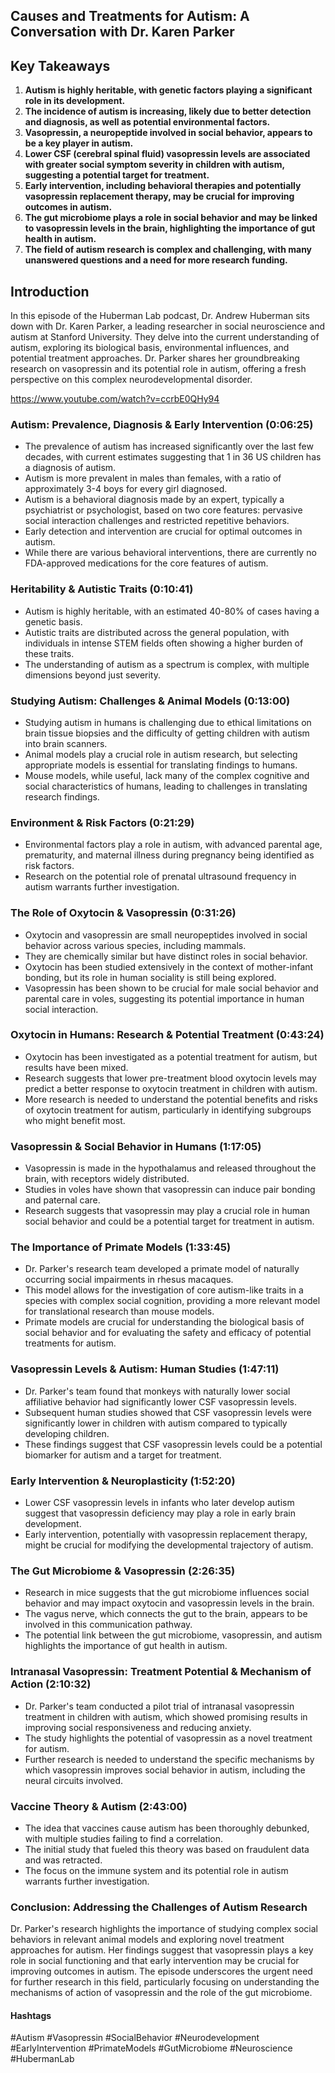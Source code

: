 ##  Causes and Treatments for Autism: A Conversation with Dr. Karen Parker

## Key Takeaways
1. **Autism is highly heritable, with genetic factors playing a significant role in its development.**
2. **The incidence of autism is increasing, likely due to better detection and diagnosis, as well as potential environmental factors.**
3. **Vasopressin, a neuropeptide involved in social behavior, appears to be a key player in autism.**
4. **Lower CSF (cerebral spinal fluid) vasopressin levels are associated with greater social symptom severity in children with autism, suggesting a potential target for treatment.**
5. **Early intervention, including behavioral therapies and potentially vasopressin replacement therapy, may be crucial for improving outcomes in autism.**
6. **The gut microbiome plays a role in social behavior and may be linked to vasopressin levels in the brain, highlighting the importance of gut health in autism.**
7. **The field of autism research is complex and challenging, with many unanswered questions and a need for more research funding.**

## Introduction

In this episode of the Huberman Lab podcast, Dr. Andrew Huberman sits down with Dr. Karen Parker, a leading researcher in social neuroscience and autism at Stanford University. They delve into the current understanding of autism, exploring its biological basis, environmental influences, and potential treatment approaches. Dr. Parker shares her groundbreaking research on vasopressin and its potential role in autism, offering a fresh perspective on this complex neurodevelopmental disorder.

https://www.youtube.com/watch?v=ccrbE0QHy94

### Autism: Prevalence, Diagnosis & Early Intervention (0:06:25)

- The prevalence of autism has increased significantly over the last few decades, with current estimates suggesting that 1 in 36 US children has a diagnosis of autism. 
- Autism is more prevalent in males than females, with a ratio of approximately 3-4 boys for every girl diagnosed.
- Autism is a behavioral diagnosis made by an expert, typically a psychiatrist or psychologist, based on two core features: pervasive social interaction challenges and restricted repetitive behaviors.
- Early detection and intervention are crucial for optimal outcomes in autism. 
- While there are various behavioral interventions, there are currently no FDA-approved medications for the core features of autism. 

### Heritability & Autistic Traits (0:10:41)

- Autism is highly heritable, with an estimated 40-80% of cases having a genetic basis.
- Autistic traits are distributed across the general population, with individuals in intense STEM fields often showing a higher burden of these traits.
- The understanding of autism as a spectrum is complex, with multiple dimensions beyond just severity.

### Studying Autism: Challenges & Animal Models (0:13:00)

- Studying autism in humans is challenging due to ethical limitations on brain tissue biopsies and the difficulty of getting children with autism into brain scanners.
- Animal models play a crucial role in autism research, but selecting appropriate models is essential for translating findings to humans.
- Mouse models, while useful, lack many of the complex cognitive and social characteristics of humans, leading to challenges in translating research findings. 

### Environment & Risk Factors (0:21:29)

- Environmental factors play a role in autism, with advanced parental age, prematurity, and maternal illness during pregnancy being identified as risk factors.
- Research on the potential role of prenatal ultrasound frequency in autism warrants further investigation.

### The Role of Oxytocin & Vasopressin (0:31:26)

- Oxytocin and vasopressin are small neuropeptides involved in social behavior across various species, including mammals.
- They are chemically similar but have distinct roles in social behavior.
- Oxytocin has been studied extensively in the context of mother-infant bonding, but its role in human sociality is still being explored.
- Vasopressin has been shown to be crucial for male social behavior and parental care in voles, suggesting its potential importance in human social interaction.

### Oxytocin in Humans: Research & Potential Treatment (0:43:24)

- Oxytocin has been investigated as a potential treatment for autism, but results have been mixed.
- Research suggests that lower pre-treatment blood oxytocin levels may predict a better response to oxytocin treatment in children with autism.
- More research is needed to understand the potential benefits and risks of oxytocin treatment for autism, particularly in identifying subgroups who might benefit most.

### Vasopressin & Social Behavior in Humans (1:17:05)

- Vasopressin is made in the hypothalamus and released throughout the brain, with receptors widely distributed. 
- Studies in voles have shown that vasopressin can induce pair bonding and paternal care.
- Research suggests that vasopressin may play a crucial role in human social behavior and could be a potential target for treatment in autism.

### The Importance of Primate Models (1:33:45)

- Dr. Parker's research team developed a primate model of naturally occurring social impairments in rhesus macaques.
- This model allows for the investigation of core autism-like traits in a species with complex social cognition, providing a more relevant model for translational research than mouse models.
- Primate models are crucial for understanding the biological basis of social behavior and for evaluating the safety and efficacy of potential treatments for autism.

### Vasopressin Levels & Autism: Human Studies (1:47:11)

- Dr. Parker's team found that monkeys with naturally lower social affiliative behavior had significantly lower CSF vasopressin levels.
- Subsequent human studies showed that CSF vasopressin levels were significantly lower in children with autism compared to typically developing children.
- These findings suggest that CSF vasopressin levels could be a potential biomarker for autism and a target for treatment.

###  Early Intervention & Neuroplasticity (1:52:20)

- Lower CSF vasopressin levels in infants who later develop autism suggest that vasopressin deficiency may play a role in early brain development.
- Early intervention, potentially with vasopressin replacement therapy, might be crucial for modifying the developmental trajectory of autism.

### The Gut Microbiome & Vasopressin (2:26:35)

- Research in mice suggests that the gut microbiome influences social behavior and may impact oxytocin and vasopressin levels in the brain.
- The vagus nerve, which connects the gut to the brain, appears to be involved in this communication pathway.
- The potential link between the gut microbiome, vasopressin, and autism highlights the importance of gut health in autism.

###  Intranasal Vasopressin: Treatment Potential & Mechanism of Action (2:10:32)

- Dr. Parker's team conducted a pilot trial of intranasal vasopressin treatment in children with autism, which showed promising results in improving social responsiveness and reducing anxiety. 
- The study highlights the potential of vasopressin as a novel treatment for autism.
- Further research is needed to understand the specific mechanisms by which vasopressin improves social behavior in autism, including the neural circuits involved.

### Vaccine Theory & Autism (2:43:00)

- The idea that vaccines cause autism has been thoroughly debunked, with multiple studies failing to find a correlation.
- The initial study that fueled this theory was based on fraudulent data and was retracted.
- The focus on the immune system and its potential role in autism warrants further investigation.

### Conclusion: Addressing the Challenges of Autism Research

Dr. Parker's research highlights the importance of studying complex social behaviors in relevant animal models and exploring novel treatment approaches for autism. Her findings suggest that vasopressin plays a key role in social functioning and that early intervention may be crucial for improving outcomes in autism. The episode underscores the urgent need for further research in this field, particularly focusing on understanding the mechanisms of action of vasopressin and the role of the gut microbiome. 

#### Hashtags  
#Autism #Vasopressin #SocialBehavior #Neurodevelopment #EarlyIntervention #PrimateModels #GutMicrobiome #Neuroscience #HubermanLab 
